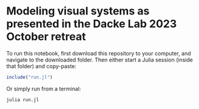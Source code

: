 # Modeling visual systems as presented in the Dacke Lab 2023 October retreat 
To run this notebook, first download this repository to your computer, and navigate to the downloaded folder. Then either start a Julia session (inside that folder) and copy-paste:
```julia
include("run.jl")
```
Or simply run from a terminal:
```bash
julia run.jl
```
